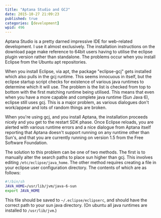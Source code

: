 ```yaml
---
title: "Aptana Studio and GCJ"
date: 2015-10-27 21:09:23
published: true
categories: [development]
wpid: 496
---
```


Aptana Studio is a pretty darned impressive IDE for web-related development. I use it almost exclusively. The installation instructions on the download page make reference to 64bit users having to utilise the eclipse plugin version rather than standalone. The problems occur when you install Eclipse from the Ubuntu apt repositories.

When you install Eclipse, via apt, the package "eclipse-gcj" gets installed which also pulls in the gcj runtime. This seems innocuous in itself, but the eclipse startup script checks for existence of various java runtimes to determine which it will use. The problem is the list is checked from top to bottom with the first matching runtime being utilised. This means that even when you have a more capable and complete java runtime (Sun Java 6), eclipse still uses gcj. This is a major problem, as various dialogues don't work/appear and lots of random things are broken.

When you're using gcj, and you install Aptana, the installation proceeds nicely and you get to the restart SDK phase. Once Eclipse reloads, you are alerted with various runtime errors and a nice dialogue from Aptana itself reporting that Aptana doesn't support running on any runtime other than Sun's, and that you are currently running on version 1.5 from the Free Software Foundation.

The solution to this problem can be one of two methods. The first is to manually alter the search paths to place sun higher than gcj. This involves editing `/etc/eclipse/java_home`. The other method requires creating a file in your eclipse user configuration directory. The contents of which are as follows:

```bash
#!/bin/sh
JAVA_HOME=/usr/lib/jvm/java-6-sun
export JAVA_HOME
```

This file should be saved to `~/.eclipse/eclipserc`, and should have the correct path to your sun java directory. (On ubuntu all java runtimes are installed to `/usr/lib/jvm`.)